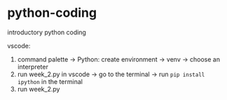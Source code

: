 # python-coding
introductory python coding

vscode:
1) command palette -> Python: create environment -> venv -> choose an interpreter
3) run week_2.py in vscode -> go to the terminal
   -> run `pip install ipython` in the terminal
4) run week_2.py
